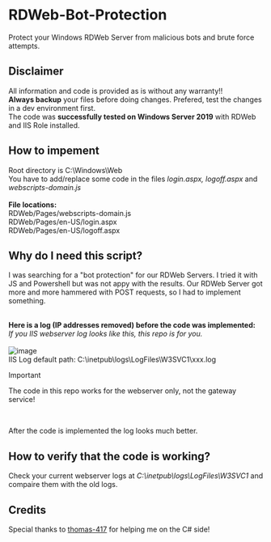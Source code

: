 # RDWeb-Bot-Protection
Protect your Windows RDWeb Server from malicious bots and brute force attempts.

## Disclaimer
All information and code is provided as is without any warranty!!<br>
**Always backup** your files before doing changes. Prefered, test the changes in a dev environment first.<br>
The code was **successfully tested on Windows Server 2019** with RDWeb and IIS Role installed.

## How to impement
Root directory is C:\Windows\Web\
You have to add/replace some code in the files *login.aspx, logoff.aspx* and *webscripts-domain.js*<br><br>
**File locations:**<br>
RDWeb/Pages/webscripts-domain.js<br>
RDWeb/Pages/en-US/login.aspx<br>
RDWeb/Pages/en-US/logoff.aspx

## Why do I need this script?
I was searching for a "bot protection" for our RDWeb Servers. I tried it with JS and Powershell but was not appy with the results.
Our RDWeb Server got more and more hammered with POST requests, so I had to implement something.<br><br>

**Here is a log (IP addresses removed) before the code was implemented:**<br>
*If you IIS webserver log looks like this, this repo is for you.*<br><br>
![image](https://github.com/sysadmin0815/RDWeb-Bot-Protection/assets/81157346/b4c42f42-abad-46f3-90cc-eb6bf85eabb5)
<br>IIS Log default path: C:\inetpub\logs\LogFiles\W3SVC1\xxx.log<br>
> [!IMPORTANT]
> The code in this repo works for the webserver only, not the gateway service!
<br>


After the code is implemented the log looks much better.

## How to verify that the code is working?
Check your current webserver logs at *C:\inetpub\logs\LogFiles\W3SVC1* and compaire them with the old logs.

## Credits
Special thanks to [thomas-417](https://github.com/thomas-417) for helping me on the C# side!



